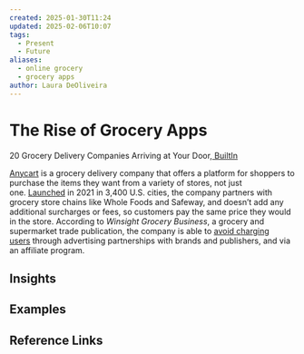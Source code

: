 ```yaml
---
created: 2025-01-30T11:24
updated: 2025-02-06T10:07
tags:
  - Present
  - Future
aliases:
  - online grocery
  - grocery apps
author: Laura DeOliveira
---
```

# The Rise of Grocery Apps 
20 Grocery Delivery Companies Arriving at Your Door,[ BuiltIn](https://builtin.com/articles/grocery-delivery-companies)

[Anycart](https://anycart.com/us) is a grocery delivery company that offers a platform for shoppers to purchase the items they want from a variety of stores, not just one. [Launched](https://www.prnewswire.com/news-releases/new-innovator-in-online-grocery-shopping-anycart-announces-worlds-first-grocery-shopping-engine-making-e-grocery-shopping-easier-inspired-and-more-affordable-301292027.html) in 2021 in 3,400 U.S. cities, the company partners with grocery store chains like Whole Foods and Safeway, and doesn’t add any additional surcharges or fees, so customers pay the same price they would in the store. According to _Winsight Grocery Business_, a grocery and supermarket trade publication, the company is able to [avoid charging users](https://www.winsightgrocerybusiness.com/technology/anycart-emerges-eyes-home-shopping-home-cooking) through advertising partnerships with brands and publishers, and via an affiliate program.


## Insights

## Examples

## Reference Links
